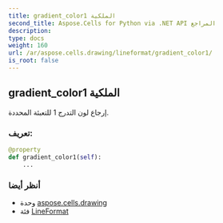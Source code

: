 ```yaml
---
title: gradient_color1 الملكية
second_title: Aspose.Cells for Python via .NET API المراجع
description:
type: docs
weight: 160
url: /ar/aspose.cells.drawing/lineformat/gradient_color1/
is_root: false
---
```

##  gradient_color1 الملكية

إرجاع لون التدرج 1 للتعبئة المحددة.
###  تعريف:
```python
@property
def gradient_color1(self):
    ...
```

###  أنظر أيضا
* وحدة [aspose.cells.drawing](../../)
* فئة [LineFormat](/cells/python-net/ar/aspose.cells.drawing/lineformat)
